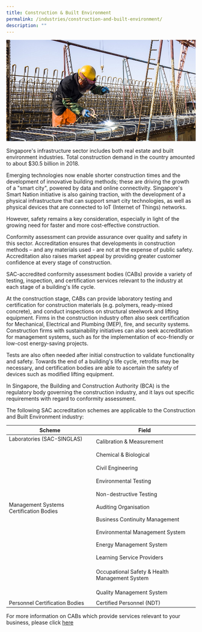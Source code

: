 ```yaml
---
title: Construction & Built Environment
permalink: /industries/construction-and-built-environment/
description: ""
---
```

![Construction and Build Environment](/images/industries/construction.jpg)

Singapore's infrastructure sector includes both real estate and built environment industries. Total construction demand in the country  amounted to about $30.5 billion in 2018.

Emerging technologies now enable shorter construction times and the development of innovative building methods; these are driving the growth of a "smart city", powered by data and online connectivity. Singapore's Smart Nation initiative is also gaining traction, with the development of a physical infrastructure that can support smart city technologies, as well as physical devices that are connected to IoT (Internet of Things) networks.

However, safety remains a key consideration, especially in light of the growing need for faster and more cost-effective construction.

Conformity assessment can provide assurance over quality and safety in this sector. Accreditation ensures that developments in construction methods – and any materials used - are not at the expense of public safety. Accreditation also raises market appeal by providing greater customer confidence at every stage of construction. 

SAC-accredited conformity assessment bodies (CABs) provide a variety of testing, inspection, and certification services relevant to the industry at each stage of a building's life cycle.

At the construction stage, CABs can provide laboratory testing and certification for construction materials (e.g. polymers, ready-mixed concrete), and conduct inspections on structural steelwork and lifting equipment. Firms in the construction industry often also seek certification for Mechanical, Electrical and Plumbing (MEP), fire, and security systems. Construction firms with sustainability initiatives can also seek accreditation for management systems, such as for the implementation of eco-friendly or low-cost energy-saving projects.

Tests are also often needed after initial construction to validate functionality and safety. Towards the end of a building's life cycle, retrofits may be necessary, and certification bodies are able to ascertain the safety of devices such as modified lifting equipment.

In Singapore, the Building and Construction Authority (BCA) is the regulatory body governing the construction industry, and it lays out specific requirements with regard to conformity assessment. 

The following SAC accreditation schemes are applicable to the Construction and Built Environment industry:

<table>
<thead>
  <tr>
    <th>Scheme</th>
    <th>Field</th>
  </tr>
</thead>
<tbody>
  <tr>
    <td rowspan="5">Laboratories (SAC-SINGLAS)<br><br><br><br><br><br><br><br><br><br></td>
    <td>Calibration &amp; Measurement</td>
  </tr>
  <tr>
    <td>Chemical &amp; Biological</td>
  </tr>
  <tr>
    <td>Civil Engineering</td>
  </tr>
  <tr>
    <td>Environmental Testing</td>
  </tr>
  <tr>
    <td>Non-destructive Testing</td>
  </tr>
  <tr>
    <td rowspan="7">Management Systems Certification Bodies<br><br><br><br><br><br><br><br><br><br><br><br><br><br></td>
    <td>Auditing Organisation</td>
  </tr>
  <tr>
    <td>Business Continuity Management</td>
  </tr>
  <tr>
    <td>Environmental Management System</td>
  </tr>
  <tr>
    <td>Energy Management System</td>
  </tr>
  <tr>
    <td>Learning Service Providers</td>
  </tr>
  <tr>
    <td>Occupational Safety &amp; Health Management System</td>
  </tr>
  <tr>
    <td>Quality Management System</td>
  </tr>
  <tr>
    <td>Personnel Certification Bodies</td>
    <td>Certified Personnel (NDT)</td>
  </tr>
</tbody>
</table>

For more information on CABs which provide services relevant to your business, please click [here](https://staging.dc7rl6brx6vik.amplifyapp.com/services/accreditation-services/)
